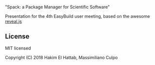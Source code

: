 "Spack: a Package Manager for Scientific Software"
 
Presentation for the 4th EasyBuild user meeting, based on the awesome [reveal.js](https://github.com/hakimel/reveal.js)

## License

MIT licensed

Copyright (C) 2018 Hakim El Hattab, Massimiliano Culpo

